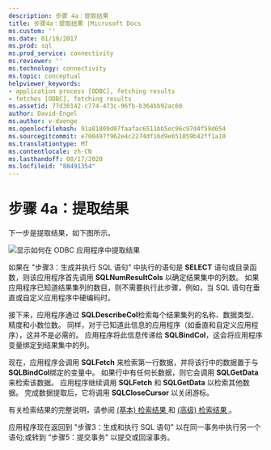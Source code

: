 ```yaml
---
description: 步骤 4a：提取结果
title: 步骤4a：提取结果 |Microsoft Docs
ms.custom: ''
ms.date: 01/19/2017
ms.prod: sql
ms.prod_service: connectivity
ms.reviewer: ''
ms.technology: connectivity
ms.topic: conceptual
helpviewer_keywords:
- application process [ODBC], fetching results
- fetches [ODBC], fetching results
ms.assetid: 77d30142-c774-473c-96fb-b364bb92ac60
author: David-Engel
ms.author: v-daenge
ms.openlocfilehash: 91a81809d07faafac6511bb5ec96c97d4f59d654
ms.sourcegitcommit: e700497f962e4c2274df16d9e651059b42ff1a10
ms.translationtype: MT
ms.contentlocale: zh-CN
ms.lasthandoff: 08/17/2020
ms.locfileid: "88491354"
---
```

# <a name="step-4a-fetch-the-results"></a>步骤 4a：提取结果
下一步是提取结果，如下图所示。  
  
 ![显示如何在 ODBC 应用程序中提取结果](../../../odbc/reference/develop-app/media/pr14.gif "pr14")  
  
 如果在 "步骤3：生成并执行 SQL 语句" 中执行的语句是 **SELECT** 语句或目录函数，则该应用程序首先调用 **SQLNumResultCols** 以确定结果集中的列数。 如果应用程序已知道结果集列的数目，则不需要执行此步骤，例如，当 SQL 语句在垂直或自定义应用程序中硬编码时。  
  
 接下来，应用程序通过 **SQLDescribeCol**检索每个结果集列的名称、数据类型、精度和小数位数。 同样，对于已知道此信息的应用程序（如垂直和自定义应用程序），这并不是必需的。 应用程序将此信息传递给 **SQLBindCol**，这会将应用程序变量绑定到结果集中的列。  
  
 现在，应用程序会调用 **SQLFetch** 来检索第一行数据，并将该行中的数据置于与 **SQLBindCol**绑定的变量中。 如果行中有任何长数据，则它会调用 **SQLGetData** 来检索该数据。 应用程序继续调用 **SQLFetch** 和 **SQLGetData** 以检索其他数据。 完成数据提取后，它将调用 **SQLCloseCursor** 以关闭游标。  
  
 有关检索结果的完整说明，请参阅 [ (基本) 检索结果 ](../../../odbc/reference/develop-app/retrieving-results-basic.md) 和 [ (高级) 检索结果 ](../../../odbc/reference/develop-app/retrieving-results-advanced.md)。  
  
 应用程序现在返回到 "步骤3：生成和执行 SQL 语句" 以在同一事务中执行另一个语句;或转到 "步骤5：提交事务" 以提交或回滚事务。
